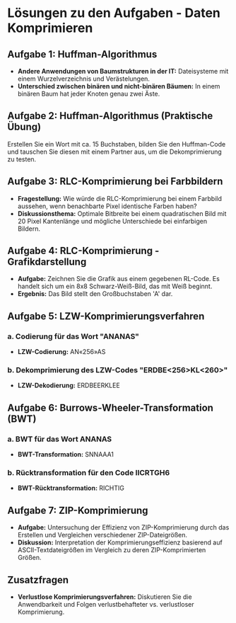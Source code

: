 
# Lösungen zu den Aufgaben - Daten Komprimieren

## Aufgabe 1: Huffman-Algorithmus
- **Andere Anwendungen von Baumstrukturen in der IT:** Dateisysteme mit einem Wurzelverzeichnis und Verästelungen.
- **Unterschied zwischen binären und nicht-binären Bäumen:** In einem binären Baum hat jeder Knoten genau zwei Äste.

## Aufgabe 2: Huffman-Algorithmus (Praktische Übung)
Erstellen Sie ein Wort mit ca. 15 Buchstaben, bilden Sie den Huffman-Code und tauschen Sie diesen mit einem Partner aus, um die Dekomprimierung zu testen.

## Aufgabe 3: RLC-Komprimierung bei Farbbildern
- **Fragestellung:** Wie würde die RLC-Komprimierung bei einem Farbbild aussehen, wenn benachbarte Pixel identische Farben haben?
- **Diskussionsthema:** Optimale Bitbreite bei einem quadratischen Bild mit 20 Pixel Kantenlänge und mögliche Unterschiede bei einfarbigen Bildern.

## Aufgabe 4: RLC-Komprimierung - Grafikdarstellung
- **Aufgabe:** Zeichnen Sie die Grafik aus einem gegebenen RL-Code. Es handelt sich um ein 8x8 Schwarz-Weiß-Bild, das mit Weiß beginnt.
- **Ergebnis:** Das Bild stellt den Großbuchstaben 'A' dar.

## Aufgabe 5: LZW-Komprimierungsverfahren
### a. Codierung für das Wort "ANANAS"
- **LZW-Codierung:** AN«256»AS
### b. Dekomprimierung des LZW-Codes "ERDBE<256>KL<260>"
- **LZW-Dekodierung:** ERDBEERKLEE

## Aufgabe 6: Burrows-Wheeler-Transformation (BWT)
### a. BWT für das Wort ANANAS
- **BWT-Transformation:** SNNAAA1
### b. Rücktransformation für den Code IICRTGH6
- **BWT-Rücktransformation:** RICHTIG

## Aufgabe 7: ZIP-Komprimierung
- **Aufgabe:** Untersuchung der Effizienz von ZIP-Komprimierung durch das Erstellen und Vergleichen verschiedener ZIP-Dateigrößen.
- **Diskussion:** Interpretation der Komprimierungseffizienz basierend auf ASCII-Textdateigrößen im Vergleich zu deren ZIP-Komprimierten Größen.

## Zusatzfragen
- **Verlustlose Komprimierungsverfahren:** Diskutieren Sie die Anwendbarkeit und Folgen verlustbehafteter vs. verlustloser Komprimierung.
